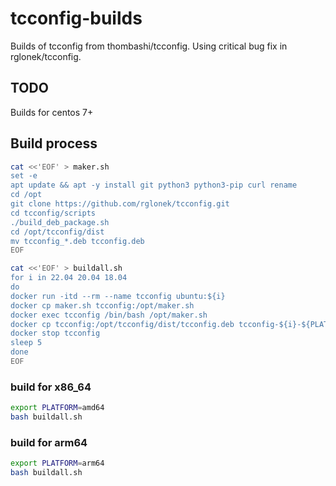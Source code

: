 # tcconfig-builds
Builds of tcconfig from thombashi/tcconfig. Using critical bug fix in rglonek/tcconfig.

## TODO

Builds for centos 7+

## Build process
```bash
cat <<'EOF' > maker.sh
set -e
apt update && apt -y install git python3 python3-pip curl rename
cd /opt
git clone https://github.com/rglonek/tcconfig.git
cd tcconfig/scripts
./build_deb_package.sh
cd /opt/tcconfig/dist
mv tcconfig_*.deb tcconfig.deb
EOF

cat <<'EOF' > buildall.sh
for i in 22.04 20.04 18.04
do
docker run -itd --rm --name tcconfig ubuntu:${i}
docker cp maker.sh tcconfig:/opt/maker.sh
docker exec tcconfig /bin/bash /opt/maker.sh
docker cp tcconfig:/opt/tcconfig/dist/tcconfig.deb tcconfig-${i}-${PLATFORM}.deb
docker stop tcconfig
sleep 5
done
EOF
```

### build for x86_64
```bash
export PLATFORM=amd64
bash buildall.sh
```

### build for arm64
```bash
export PLATFORM=arm64
bash buildall.sh
```

